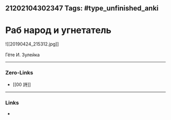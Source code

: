 21202104302347
Tags: #type_unfinished_anki 
---
# Раб народ и угнетатель

![[20190424_215312.jpg]]<br><br>Гёте И. Зулейка

---
### Zero-Links
- [[00 詩]]
---
### Links
-
